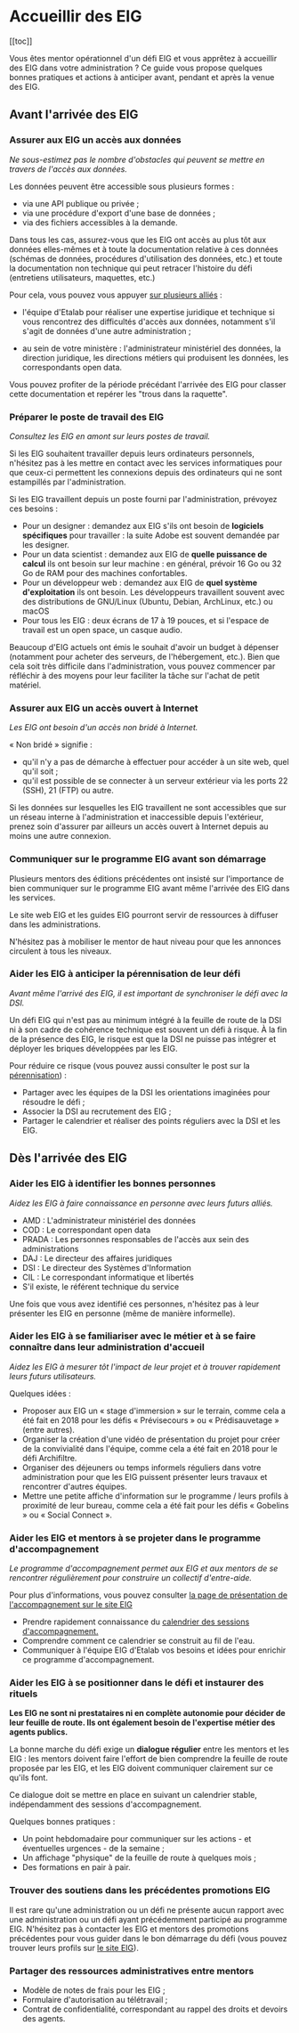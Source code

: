 # Accueillir des EIG

[[toc]]

Vous êtes mentor opérationnel d'un défi EIG et vous apprêtez à accueillir des EIG dans votre administration ? Ce guide vous propose quelques bonnes pratiques et actions à anticiper avant, pendant et après la venue des EIG.

## Avant l'arrivée des EIG

### Assurer aux EIG un accès aux données

*Ne sous-estimez pas le nombre d'obstacles qui peuvent se mettre en travers de l'accès aux données.*

Les données peuvent être accessible sous plusieurs formes :

- via une API publique ou privée ;
- via une procédure d'export d'une base de données ;
- via des fichiers accessibles à la demande.

Dans tous les cas, assurez-vous que les EIG ont accès au plus tôt aux données elles-mêmes et à toute la documentation relative à ces données (schémas de données, procédures d'utilisation des données, etc.) et toute la documentation non technique qui peut retracer l'histoire du défi (entretiens utilisateurs, maquettes, etc.)

Pour cela, vous pouvez vous appuyer [sur plusieurs alliés](#aider-les-eig-à-identifier-les-bonnes-personnes) :

- l'équipe d'Etalab pour réaliser une expertise juridique et technique si vous rencontrez des difficultés d'accès aux données, notamment s'il s'agit de données d'une autre administration ;

- au sein de votre ministère : l'administrateur ministériel des données, la direction juridique, les directions métiers qui produisent les données, les correspondants open data.

Vous pouvez profiter de la période précédant l'arrivée des EIG pour classer cette documentation et repérer les "trous dans la raquette".

### Préparer le poste de travail des EIG

*Consultez les EIG en amont sur leurs postes de travail.*

Si les EIG souhaitent travailler depuis leurs ordinateurs personnels, n'hésitez pas à les mettre en contact avec les services informatiques pour que ceux-ci permettent les connexions depuis des ordinateurs qui ne sont estampillés par l'administration.

Si les EIG travaillent depuis un poste fourni par l'administration, prévoyez ces besoins :

- Pour un designer : demandez aux EIG s'ils ont besoin de **logiciels spécifiques** pour travailler : la suite Adobe est souvent demandée par les designer.
- Pour un data scientist : demandez aux EIG de **quelle puissance de calcul** ils ont besoin sur leur machine : en général, prévoir 16 Go ou 32 Go de RAM pour des machines confortables.
- Pour un développeur web : demandez aux EIG de **quel système d'exploitation** ils ont besoin.  Les développeurs travaillent souvent avec des distributions de GNU/Linux (Ubuntu, Debian, ArchLinux, etc.) ou macOS
- Pour tous les EIG : deux écrans de 17 à 19 pouces, et si l'espace de travail est un open space, un casque audio.

Beaucoup d'EIG actuels ont émis le souhait d'avoir un budget à dépenser (notamment pour acheter des serveurs, de l'hébergement, etc.). Bien que cela soit très difficile dans l'administration, vous pouvez commencer par réfléchir à des moyens pour leur faciliter la tâche sur l'achat de petit matériel.

### Assurer aux EIG un accès ouvert à Internet

*Les EIG ont besoin d'un accès non bridé à Internet.*

« Non bridé » signifie :
- qu'il n'y a pas de démarche à effectuer pour accéder à un site web, quel qu'il soit ;
- qu'il est possible de se connecter à un serveur extérieur via les ports 22 (SSH), 21 (FTP) ou autre.

Si les données sur lesquelles les EIG travaillent ne sont accessibles que sur un réseau interne à l'administration et inaccessible depuis l'extérieur, prenez soin d'assurer par ailleurs un accès ouvert à Internet depuis au moins une autre connexion.


### Communiquer sur le programme EIG avant son démarrage

Plusieurs mentors des éditions précédentes ont insisté sur l'importance de bien communiquer sur le programme EIG avant même l'arrivée des EIG dans les services.

Le site web EIG et les guides EIG pourront servir de ressources à diffuser dans les administrations.

N'hésitez pas à mobiliser le mentor de haut niveau pour que les annonces circulent à tous les niveaux.


### Aider les EIG à anticiper la pérennisation de leur défi

*Avant même l'arrivé des EIG, il est important de synchroniser le défi avec la DSI.*

Un défi EIG qui n'est pas au minimum intégré à la feuille de route de la DSI ni à son cadre de cohérence technique est souvent un défi à risque. À la fin de la présence des EIG, le risque est que la DSI ne puisse pas intégrer et déployer les briques développées par les EIG.

Pour réduire ce risque (vous pouvez aussi consulter le post sur la [pérennisation](https://entrepreneur-interet-general.etalab.gouv.fr/posts/2018/05/24/atelier-construction-plan-actions-avec-les-dsi/)) :

- Partager avec les équipes de la DSI les orientations imaginées pour résoudre le défi ;
- Associer la DSI au recrutement des EIG ;
- Partager le calendrier et réaliser des points réguliers avec la DSI
    et les EIG.


## Dès l'arrivée des EIG


### Aider les EIG à identifier les bonnes personnes

*Aidez les EIG à faire connaissance en personne avec leurs futurs alliés.*

- AMD : L'administrateur ministériel des données
- COD : Le correspondant open data
- PRADA : Les personnes responsables de l'accès aux sein des administrations
- DAJ : Le directeur des affaires juridiques
- DSI : Le directeur des Systèmes d'Information
- CIL : Le correspondant informatique et libertés
- S'il existe, le référent technique du service

Une fois que vous avez identifié ces personnes, n'hésitez pas à leur présenter les EIG en personne (même de manière informelle).


### Aider les EIG à se familiariser avec le métier et à se faire connaître dans leur administration d'accueil

*Aidez les EIG à mesurer tôt l'impact de leur projet et à trouver rapidement leurs futurs utilisateurs.*

Quelques idées :

- Proposer aux EIG un « stage d'immersion » sur le terrain, comme cela a été fait en 2018 pour les défis « Prévisecours » ou « Prédisauvetage » (entre autres).
- Organiser la création d'une vidéo de présentation du projet pour créer de la convivialité dans l'équipe, comme cela a été fait en 2018 pour le défi Archifiltre.
- Organiser des déjeuners ou temps informels réguliers dans votre administration pour que les EIG puissent présenter leurs travaux et rencontrer d'autres équipes.
- Mettre une petite affiche d'information sur le programme / leurs profils à proximité de leur bureau, comme cela a été fait pour les défis « Gobelins » ou « Social Connect ».


### Aider les EIG et mentors à se projeter dans le programme d'accompagnement

*Le programme d'accompagnement permet aux EIG et aux mentors de se rencontrer régulièrement pour construire un collectif d'entre-aide.*

Pour plus d'informations, vous pouvez consulter [la page de présentation de l'accompagnement sur le site EIG](https://entrepreneur-interet-general.etalab.gouv.fr/accompagnement.html)

- Prendre rapidement connaissance du [calendrier des sessions d'accompagnement.](accompagnement.md)
- Comprendre comment ce calendrier se construit au fil de l'eau.
- Communiquer à l'équipe EIG d'Etalab vos besoins et idées pour enrichir ce programme d'accompagnement.


### Aider les EIG à se positionner dans le défi et instaurer des rituels

**Les EIG ne sont ni prestataires ni en complète autonomie pour décider de leur feuille de route. Ils ont également besoin de l'expertise métier des agents publics.**

La bonne marche du défi exige un **dialogue régulier** entre les mentors et les EIG : les mentors doivent faire l'effort de bien comprendre la feuille de route proposée par les EIG, et les EIG doivent communiquer clairement sur ce qu'ils font.

Ce dialogue doit se mettre en place en suivant un calendrier stable, indépendamment des sessions d'accompagnement.

Quelques bonnes pratiques :

- Un point hebdomadaire pour communiquer sur les actions - et éventuelles urgences - de la semaine ;
- Un affichage "physique" de la feuille de route à quelques mois ;
- Des formations en pair à pair.


### Trouver des soutiens dans les précédentes promotions EIG

Il est rare qu'une administration ou un défi ne présente aucun rapport avec une administration ou un défi ayant précédemment participé au programme EIG.  N'hésitez pas à contacter les EIG et mentors des promotions précédentes pour vous guider dans le bon démarrage du défi (vous pouvez trouver leurs profils sur [le site EIG](https://entrepreneur-interet-general.etalab.gouv.fr/)).


### Partager des ressources administratives entre mentors

- Modèle de notes de frais pour les EIG ;
- Formulaire d'autorisation au télétravail ;
- Contrat de confidentialité, correspondant au rappel des droits et devoirs des agents.
